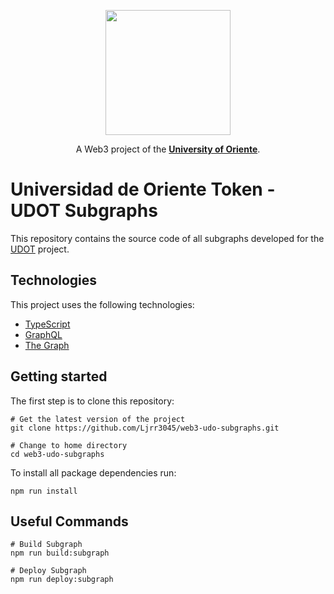 <div align="center">

<img 
    src="https://i.ibb.co/2v2kq5q/udot-logo.png"
    width="200"
/>

A Web3 project of the [**University of Oriente**](https://x.com/dacemonagas).

</div>

# Universidad de Oriente Token - UDOT Subgraphs

This repository contains the source code of all subgraphs developed for the [UDOT](https://github.com/Ljrr3045/web3-udo-monorepo) project.

## Technologies

This project uses the following technologies:
- [TypeScript](https://www.typescriptlang.org/docs)
- [GraphQL](https://graphql.org/learn/)
- [The Graph](https://thegraph.com/docs/en/)

## Getting started

The first step is to clone this repository:
```
# Get the latest version of the project
git clone https://github.com/Ljrr3045/web3-udo-subgraphs.git

# Change to home directory
cd web3-udo-subgraphs
```

To install all package dependencies run:
```
npm run install
```

## Useful Commands

```
# Build Subgraph
npm run build:subgraph

# Deploy Subgraph
npm run deploy:subgraph
```